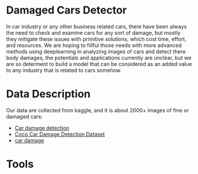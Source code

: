 # Damaged Cars Detector
In car industry or any other business related cars, there have been always the need to check and examine cars for any sort of damage, but mostly they mitigate these issues with primitive solutions, which cost time, effort, and resources. We are hoping to fillful those needs with more advanced methods using deeplearning in analyzing images of cars and detect there body damages, the potentials and applications currently are unclear, but we are so determent to build a model that can be considered as an added value to any industry that is related to cars somehow.


# Data Description
Our data are collected from kaggle, and it is about 2000+ images of fine or damaged cars:
 * [Car damage detection](https://www.kaggle.com/anujms/car-damage-detection)
 * [Coco Car Damage Detection Dataset](https://www.kaggle.com/lplenka/coco-car-damage-detection-dataset)
 * [car damage](https://www.kaggle.com/mohitagarwal816/car-damage)

# Tools
